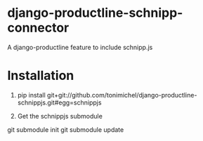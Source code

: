 django-productline-schnipp-connector
====================================

A django-productline feature to include schnipp.js



Installation
====================================

1) pip install git+git://github.com/tonimichel/django-productline-schnippjs.git#egg=schnippjs

2) Get the schnippjs submodule

git submodule init
git submodule update
